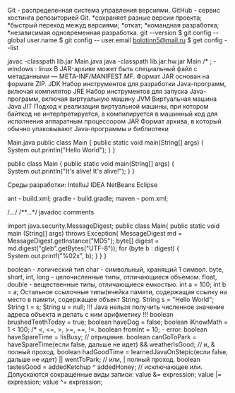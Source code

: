Git - распределенная система управления версиями.
GitHub - сервис хостинга репозиторией Git.
*сохраняет разные версии проекта;
*быстрый переход межуд версиями;
*откат;
*командная разработка;
*независимая одновременная разработка.
git --version
$ git config --global user.name
$ git config -- user.email bolotinn5@mail.ru
$ get config --list

javac -classpath lib.jar Main.java
java -classpath lib.jar:hw.jar Main /* ; - windows : linux
В JAR-архиве может быть специальный файл с метаданными — META-INF/MANIFEST.MF.
Формат JAR основан на формате ZIP.
JDK Набор инструментов для разработки Java-программ, включая компилятор
JRE Набор инструментов для запуска Java-программ, включая виртуальную машину
JVM Виртуальная машина Java
JIT Подход к реализации виртуальной машины, при котором байткод не интерпретируется, а компилируется в машинный код для исполнения аппаратным процессором
JAR Формат архива, в который обычно упаковывают Java-программы и библиотеки

Main.java
public class Main
{
	public static void main(String[] args) {
		System.out.println("Hello World");
	}
}

public class Main
{
    public static void main(String[] args)
    {
        System.out.println("It's alive! It's alive!");
    }
}

Среды разработки:
IntelluJ IDEA
NetBeans
Eclipse

ant - build.xml;
gradle - build.gradle;
maven - pom.xml;

/*...*/
/**...*/ javadoc comments

import java.security.MessageDigest;
public class Main{
    public static void main (String[] args) throws Exception{
        MessageDigest md = MessageDigest.getInstance("MD5");
        byte[] digest = md.digest("gleb".getBytes("UTF-8"));
        for (byte b : digest) {
            System.out.printf("%02x", b);
        }
    }
}

boolean - логический тип
char - символьный, хранящий 1 символ.
byte, short, int, long - целочисленные типы, отличающиеся объемом.
float, double - вещественные типы, отличающиеся емкостью.
int a = 100;
int b = a;
Остальное ссылочные типы(ячейка памяти, содержащая ссылку на место в памяти, содержащее объект String.
String s = "Hello World";
String t = s;
String u = null;
!!! Java нельзя получить численное значение адреса объекта и делать с ним арифметику !!!
boolean brushedTeethToday = true;
boolean haveDog = false;
boolean iKnowMath = 1 < 100; /* <, <=, >, >=, ==, !=.
boolean fromInt = 10; - error.
boolean haveSpareTime = !isBusy; // отрицание.
boolean canGoToPark = haveSpareTime(если false, дальше не идет) && weatherIsGood; // и, & полный проход.
boolean hadGoodTime = learnedJavaOnStepic(если false, дальше не идет) || wentToPark; // или, | полный проход.
boolean tastesGood = addedKetchup ^ addedHoney; // исключающее или.
Допускаются сокращенные виды записи:
value &= expression;
value |= expression;
value ^= expression;

